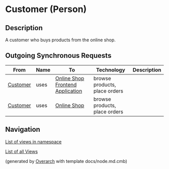 
# Customer (Person)
## Description
A customer who buys products from the online shop.

## Outgoing Synchronous Requests 
| From | Name | To | Technology | Description |
|---|---|---|---|---|
| [Customer](../../../../software-development/architecture/example/monolith/customer.md) | uses | [Online Shop Frontend Application](../../../../software-development/architecture/example/monolith/online-shop-frontend.md) | browse products, place orders |
| [Customer](../../../../software-development/architecture/example/monolith/customer.md) | uses | [Online Shop](../../../../software-development/architecture/example/monolith/online-shop-system.md) | browse products, place orders |


## Navigation
[List of views in namespace](./views-in-namespace.md)

[List of all Views](../../../../views.md)


(generated by [Overarch](https://github.com/soulspace-org/overarch) with template docs/node.md.cmb)
